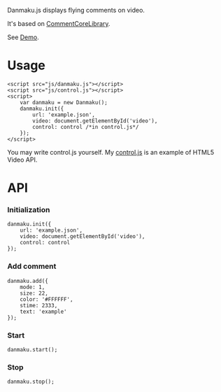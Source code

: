 ﻿Danmaku.js displays flying comments on video.

It's based on [CommentCoreLibrary](https://github.com/jabbany/CommentCoreLibrary).

See [Demo](https://weizhenye.github.com/Danmaku/).

# Usage
	<script src="js/danmaku.js"></script>
	<script src="js/control.js"></script>
	<script>
		var	danmaku = new Danmaku();
		danmaku.init({
			url: 'example.json',
			video: document.getElementById('video'),
			control: control /*in control.js*/
		});
	</script>
You may write control.js yourself. My [control.js](https://github.com/weizhenye/Danmaku/blob/master/control.js) is an example of HTML5 Video API.


# API

### Initialization
	danmaku.init({
		url: 'example.json',
		video: document.getElementById('video'),
		control: control
	});
### Add comment
	danmaku.add({
		mode: 1,
		size: 22,
		color: '#FFFFFF',
		stime: 2333,
		text: 'example'
	});
### Start
	danmaku.start();
### Stop
	danmaku.stop();

